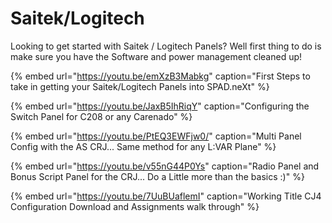 # Saitek/Logitech

Looking to get started with Saitek / Logitech Panels?  Well first thing to do is make sure you have the Software and power management cleaned up!

{% embed url="https://youtu.be/emXzB3Mabkg" caption="First Steps to take in getting your Saitek/Logitech Panels into SPAD.neXt" %}

{% embed url="https://youtu.be/JaxB5IhRiqY" caption="Configuring the Switch Panel for C208 or any Carenado" %}

{% embed url="https://youtu.be/PtEQ3EWFjw0/" caption="Multi Panel Config with the AS CRJ... Same method for any L:VAR Plane" %}

{% embed url="https://youtu.be/v55nG44P0Ys" caption="Radio Panel and Bonus Script Panel for the CRJ... Do a Little more than the basics :\)" %}

{% embed url="https://youtu.be/7UuBUaflemI" caption="Working Title CJ4 Configuration Download and Assignments walk through" %}



